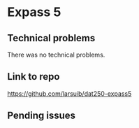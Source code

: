 # Expass 5

## Technical problems
There was no technical problems.

## Link to repo
https://github.com/larsuib/dat250-expass5

## Pending issues
